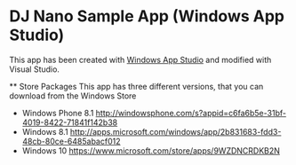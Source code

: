﻿DJ Nano Sample App (Windows App Studio)
==================

This app has been created with [Windows App Studio](http://appstudio.windows.com) 
and modified with Visual Studio.

** Store Packages
This app has three different versions, that you can download from the Windows Store

- Windows Phone 8.1 http://windowsphone.com/s?appid=c6fa6b5e-31bf-4019-8422-71841f142b38
- Windows 8.1 http://apps.microsoft.com/windows/app/2b831683-fdd3-48cb-80ce-6485abacf012
- Windows 10 https://www.microsoft.com/store/apps/9WZDNCRDKB2N


